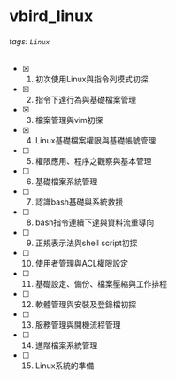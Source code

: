 # vbird_linux
###### tags: `Linux`
- [x] 01. 初次使用Linux與指令列模式初探
- [x] 02. 指令下達行為與基礎檔案管理
- [x] 03. 檔案管理與vim初探
- [x] 04. Linux基礎檔案權限與基礎帳號管理
- [ ] 05. 權限應用、程序之觀察與基本管理
- [ ] 06. 基礎檔案系統管理
- [ ] 07. 認識bash基礎與系統救援
- [ ] 08. bash指令連續下達與資料流重導向
- [ ] 09.  正規表示法與shell script初探
- [ ] 10.  使用者管理與ACL權限設定
- [ ] 11.  基礎設定、備份、檔案壓縮與工作排程
- [ ] 12.  軟體管理與安裝及登錄檔初探
- [ ] 13.  服務管理與開機流程管理
- [ ] 14.  進階檔案系統管理
- [ ] 15.  Linux系統的準備
